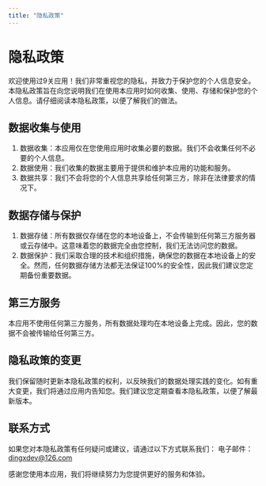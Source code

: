 ```yaml
---
title: "隐私政策"
---
```


# 隐私政策

欢迎使用过9关应用！我们非常重视您的隐私，并致力于保护您的个人信息安全。本隐私政策旨在向您说明我们在使用本应用时如何收集、使用、存储和保护您的个人信息。请仔细阅读本隐私政策，以便了解我们的做法。

## 数据收集与使用
1. 数据收集：本应用仅在您使用应用时收集必要的数据。我们不会收集任何不必要的个人信息。
2. 数据使用：我们收集的数据主要用于提供和维护本应用的功能和服务。
3. 数据共享：我们不会将您的个人信息共享给任何第三方，除非在法律要求的情况下。
   
## 数据存储与保护
1. 数据存储：所有数据仅存储在您的本地设备上，不会传输到任何第三方服务器或云存储中。这意味着您的数据完全由您控制，我们无法访问您的数据。
2. 数据保护：我们采取合理的技术和组织措施，确保您的数据在本地设备上的安全。然而，任何数据存储方法都无法保证100%的安全性，因此我们建议您定期备份重要数据。

## 第三方服务
本应用不使用任何第三方服务，所有数据处理均在本地设备上完成。因此，您的数据不会被传输给任何第三方。

## 隐私政策的变更
我们保留随时更新本隐私政策的权利，以反映我们的数据处理实践的变化。如有重大变更，我们将通过应用内告知您。我们建议您定期查看本隐私政策，以便了解最新版本。

## 联系方式
如果您对本隐私政策有任何疑问或建议，请通过以下方式联系我们：
电子邮件：dingxdev@126.com

感谢您使用本应用，我们将继续努力为您提供更好的服务和体验。
